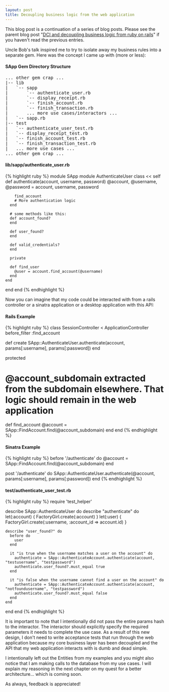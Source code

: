 ```yaml
---
layout: post
title: Decoupling business logic from the web application
---
```


<div class="alert">
This blog post is a continuation of a series of blog posts. Please see the parent blog post "<a href="/2012/05/15/dci-and-decoupling-business-logic-from-ruby-on-rails.html">DCI and decoupling business logic from ruby on rails</a>" if you haven't read the previous entries.
</div>

Uncle Bob's talk inspired me to try to isolate away my business rules into a separate gem. Here was the concept I came up with (more or less):

#### SApp Gem Directory Structure
<pre>
... other gem crap ...
|-- lib
|   `-- sapp
|       `-- authenticate_user.rb
|       `-- display_receipt.rb
|       `-- finish_account.rb
|       `-- finish_transaction.rb
|       ... more use cases/interactors ...
|   `-- sapp.rb
|-- test
|   `-- authenticate_user_test.rb
|   `-- display_receipt_test.rb
|   `-- finish_account_test.rb
|   `-- finish_transaction_test.rb
|   ... more use cases ... 
... other gem crap ...
</pre>

#### lib/sapp/authenticate_user.rb
{% highlight ruby %}
module SApp
  module AuthenticateUser
    class << self
      def authenticate(account, username, password)
        @account, @username, @password = account, username, password

        find_account
        # More authentication logic
      end

      # some methods like this:
      def account_found?
      end

      def user_found?
      end

      def valid_credentials?
      end

      private

      def find_user
        @user = account.find_account(@username)
      end
    end
  end
end
{% endhighlight %}

Now you can imagine that my code could be interacted with from a rails controller or a sinatra application or a desktop application with this API:

#### Rails Example
{% highlight ruby %}
class SessionController < ApplicationController
  before_filter :find_account

  def create
    SApp::AuthenticateUser.authenticate(account, params[:username], params[:password])
  end

  protected
  # @account_subdomain extracted from the subdomain elsewhere. That logic should remain in the web application
  def find_account
    @account = SApp::FindAccount.find(@account_subdomain)
  end
end
{% endhighlight %}

#### Sinatra Example
{% highlight ruby %}
before '/authenticate' do
  @account = SApp::FindAccount.find(@account_subdomain)
end

post '/authenticate' do
  SApp::AuthenticateUser.authenticate(@account, params[:username], params[:password])
end
{% endhighlight %}

#### test/authenticate_user_test.rb
{% highlight ruby %}
require 'test_helper'

describe SApp::AuthenticateUser do
  describe "authenticate" do
    let(:account) { FactoryGirl.create(:account) }
    let(:user) { FactoryGirl.create(:username, :account_id => account.id) }

    describe "user_found?" do
      before do
        user
      end

      it "is true when the username matches a user on the account" do
        authenticate = SApp::AuthenticateAccount.authenticate(account, "testusername", "testpassword")
        authenticate.user_found?.must_equal true
      end

      it "is false when the username cannot find a user on the account" do
        authenticate = SApp::AuthenticateAccount.authenticate(account, "notfoundusername", "testpassword")
        authenticate.user_found?.must_equal false
      end
    end
  end
end
{% endhighlight %}

It is important to note that I intentionally did not pass the entire params hash to the interactor. The interactor should explicitly specify the required parameters it needs to complete the use case. As a result of this new design, I don't need to write acceptance tests that run through the web application because my core business layer has been decoupled and the API that my web application interacts with is dumb and dead simple. 

I intentionally left out the Entities from my examples and you might also notice that I am making calls to the database from my use cases. I will explain my reasoning in the next chapter on my quest for a better architecture... which is coming soon.

As always, feedback is appreciated!